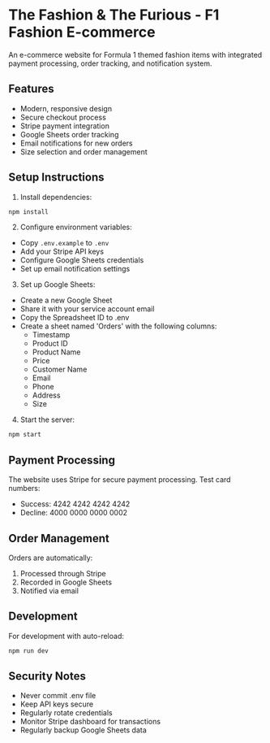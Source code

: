 # The Fashion & The Furious - F1 Fashion E-commerce

An e-commerce website for Formula 1 themed fashion items with integrated payment processing, order tracking, and notification system.

## Features

- Modern, responsive design
- Secure checkout process
- Stripe payment integration
- Google Sheets order tracking
- Email notifications for new orders
- Size selection and order management

## Setup Instructions

1. Install dependencies:
```bash
npm install
```

2. Configure environment variables:
- Copy `.env.example` to `.env`
- Add your Stripe API keys
- Configure Google Sheets credentials
- Set up email notification settings

3. Set up Google Sheets:
- Create a new Google Sheet
- Share it with your service account email
- Copy the Spreadsheet ID to .env
- Create a sheet named 'Orders' with the following columns:
  - Timestamp
  - Product ID
  - Product Name
  - Price
  - Customer Name
  - Email
  - Phone
  - Address
  - Size

4. Start the server:
```bash
npm start
```

## Payment Processing

The website uses Stripe for secure payment processing. Test card numbers:
- Success: 4242 4242 4242 4242
- Decline: 4000 0000 0000 0002

## Order Management

Orders are automatically:
1. Processed through Stripe
2. Recorded in Google Sheets
3. Notified via email

## Development

For development with auto-reload:
```bash
npm run dev
```

## Security Notes

- Never commit .env file
- Keep API keys secure
- Regularly rotate credentials
- Monitor Stripe dashboard for transactions
- Regularly backup Google Sheets data
